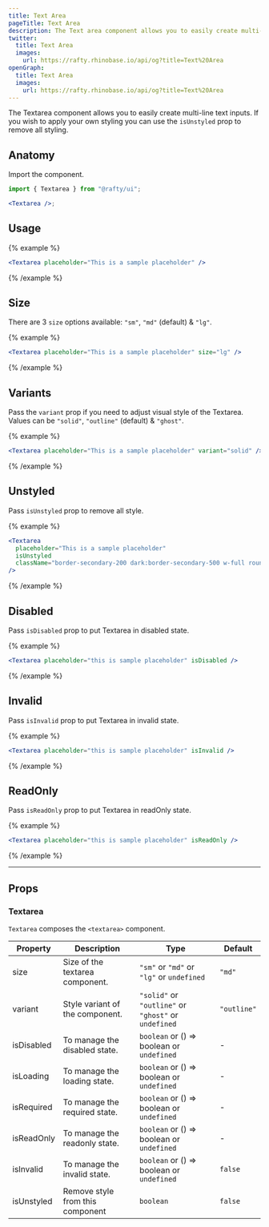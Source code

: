 ```yaml
---
title: Text Area
pageTitle: Text Area
description: The Text area component allows you to easily create multi-line text inputs.
twitter:
  title: Text Area
  images:
    url: https://rafty.rhinobase.io/api/og?title=Text%20Area
openGraph:
  title: Text Area
  images:
    url: https://rafty.rhinobase.io/api/og?title=Text%20Area
---
```


The Textarea component allows you to easily create multi-line text inputs. If you wish to apply your own styling you can use the `isUnstyled` prop to remove all styling.

## Anatomy

Import the component.

```jsx
import { Textarea } from "@rafty/ui";

<Textarea />;
```

## Usage

{% example %}

```jsx
<Textarea placeholder="This is a sample placeholder" />
```

{% /example %}

## Size

There are 3 `size` options available: `"sm"`, `"md"` (default) & `"lg"`.

{% example %}

```jsx
<Textarea placeholder="This is a sample placeholder" size="lg" />
```

{% /example %}

## Variants

Pass the `variant` prop if you need to adjust visual style of the Textarea. Values can be `"solid"`, `"outline"` (default) & `"ghost"`.

{% example %}

```jsx
<Textarea placeholder="This is a sample placeholder" variant="solid" />
```

{% /example %}

## Unstyled

Pass `isUnstyled` prop to remove all style.

{% example %}

```jsx
<Textarea
  placeholder="This is a sample placeholder"
  isUnstyled
  className="border-secondary-200 dark:border-secondary-500 w-full rounded-md border bg-transparent p-2 outline-none ring-offset-0 hover:border-green-300 focus:ring-1 focus:ring-sky-300"
/>
```

{% /example %}

## Disabled

Pass `isDisabled` prop to put Textarea in disabled state.

{% example %}

```jsx
<Textarea placeholder="this is sample placeholder" isDisabled />
```

{% /example %}

## Invalid

Pass `isInvalid` prop to put Textarea in invalid state.

{% example %}

```jsx
<Textarea placeholder="this is sample placeholder" isInvalid />
```

{% /example %}

## ReadOnly

Pass `isReadOnly` prop to put Textarea in readOnly state.

{% example %}

```jsx
<Textarea placeholder="this is sample placeholder" isReadOnly />
```

{% /example %}

---

## Props

### Textarea

`Textarea` composes the `<textarea>` component.

| Property   | Description                      | Type                                                   | Default     |
| ---------- | -------------------------------- | ------------------------------------------------------ | ----------- |
| size       | Size of the textarea component.  | `"sm"` or `"md"` or `"lg"` or `undefined`              | `"md"`      |
| variant    | Style variant of the component.  | `"solid"` or `"outline"` or `"ghost"` or `undefined`   | `"outline"` |
| isDisabled | To manage the disabled state.    | `boolean` or <Info>() => boolean</Info> or `undefined` | -           |
| isLoading  | To manage the loading state.     | `boolean` or <Info>() => boolean</Info> or `undefined` | -           |
| isRequired | To manage the required state.    | `boolean` or <Info>() => boolean</Info> or `undefined` | -           |
| isReadOnly | To manage the readonly state.    | `boolean` or <Info>() => boolean</Info> or `undefined` | -           |
| isInvalid  | To manage the invalid state.     | `boolean` or <Info>() => boolean</Info> or `undefined` | `false`     |
| isUnstyled | Remove style from this component | `boolean`                                              | `false`     |
